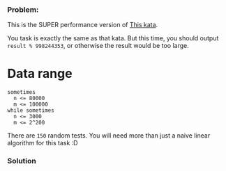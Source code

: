 ### Problem:
<p>This is the SUPER performance version of <a href="https://www.codewars.com/kata/faberge-easter-eggs-crush-test" target="_blank">This kata</a>.</p>
<p>You task is exactly the same as that kata. But this time, you should output <code>result % 998244353</code>, or otherwise the result would be too large.</p>
<h1 id="data-range">Data range</h1>
<pre><code>sometimes
  n &lt;= 80000
  m &lt;= 100000
while sometimes
  n &lt;= 3000
  m &lt;= 2^200</code></pre><p>There are <code>150</code> random tests. You will need more than just a naive linear algorithm for this task :D</p>

### Solution